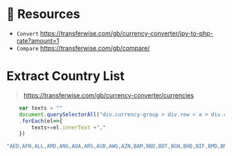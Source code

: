 # :book: Resources

- `Convert` https://transferwise.com/gb/currency-converter/jpy-to-php-rate?amount=1
- `Compare` https://transferwise.com/gb/compare/

# Extract Country List
> https://transferwise.com/gb/currency-converter/currencies
```js
    var texts = "" 
    document.querySelectorAll("div.currency-group > div.row > a > div.currency-card h5")
    .forEach(el=>{
        texts+=el.innerText +","
    })
```

```js
"AED,AFN,ALL,AMD,ANG,AOA,ARS,AUD,AWG,AZN,BAM,BBD,BDT,BGN,BHD,BIF,BMD,BND,BOB,BRL,BSD,BTN,BWP,BYN,BZD,CAD,CDF,CHF,CLP,CNY,COP,CRC,CUP,CVE,CZK,DJF,DKK,DOP,DZD,EGP,ERN,ETB,EUR,FJD,FKP,GBP,GEL,GHS,GIP,GMD,GNF,GTQ,GYD,HKD,HNL,HRK,HTG,HUF,IDR,ILS,INR,IQD,IRR,ISK,JMD,JOD,JPY,KES,KGS,KHR,KMF,KPW,KRW,KWD,KYD,KZT,LAK,LBP,LKR,LRD,LSL,LTL,LYD,MAD,MDL,MGA,MKD,MMK,MNT,MOP,MRO,MUR,MVR,MWK,MXN,MYR,MZN,NAD,NGN,NIO,NOK,NPR,NZD,OMR,PEN,PGK,PHP,PKR,PLN,PYG,QAR,RON,RSD,RUB,RWF,SAR,SBD,SCR,SDG,SEK,SGD,SHP,SLL,SOS,SRD,STD,SVC,SYP,SZL,THB,TJS,TMT,TND,TOP,TRY,TTD,TWD,TZS,UAH,UGX,USD,UYU,UZS,VEF,VND,VUV,WST,XAF,XCD,XOF,XPF,YER,ZAR,ZMW"
```